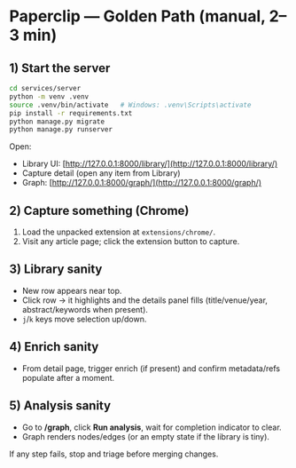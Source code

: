 # Paperclip — Golden Path (manual, 2–3 min)

## 1) Start the server
```bash
cd services/server
python -m venv .venv
source .venv/bin/activate   # Windows: .venv\Scripts\activate
pip install -r requirements.txt
python manage.py migrate
python manage.py runserver
````

Open:

* Library UI: [http://127.0.0.1:8000/library/](http://127.0.0.1:8000/library/)
* Capture detail (open any item from Library)
* Graph: [http://127.0.0.1:8000/graph/](http://127.0.0.1:8000/graph/)

## 2) Capture something (Chrome)

1. Load the unpacked extension at `extensions/chrome/`.
2. Visit any article page; click the extension button to capture.

## 3) Library sanity

* New row appears near top.
* Click row → it highlights and the details panel fills (title/venue/year, abstract/keywords when present).
* `j`/`k` keys move selection up/down.

## 4) Enrich sanity

* From detail page, trigger enrich (if present) and confirm metadata/refs populate after a moment.

## 5) Analysis sanity

* Go to **/graph**, click **Run analysis**, wait for completion indicator to clear.
* Graph renders nodes/edges (or an empty state if the library is tiny).

If any step fails, stop and triage before merging changes.
